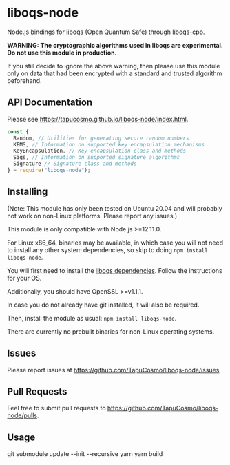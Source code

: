 # liboqs-node

Node.js bindings for [liboqs](https://github.com/open-quantum-safe/liboqs) (Open Quantum Safe) through [liboqs-cpp](https://github.com/open-quantum-safe/liboqs-cpp).

**WARNING: The cryptographic algorithms used in liboqs are experimental. Do not use this module in production.**

If you still decide to ignore the above warning, then please use this module only on data that had
been encrypted with a standard and trusted algorithm beforehand.

## API Documentation

Please see https://tapucosmo.github.io/liboqs-node/index.html.

```js
const {
  Random, // Utilities for generating secure random numbers
  KEMS, // Information on supported key encapsulation mechanisms
  KeyEncapsulation, // Key encapsulation class and methods
  Sigs, // Information on supported signature algorithms
  Signature // Signature class and methods
} = require("liboqs-node");
```

## Installing

(Note: This module has only been tested on Ubuntu 20.04 and will probably not work on non-Linux platforms.
Please report any issues.)

This module is only compatible with Node.js >=12.11.0.

For Linux x86_64, binaries may be available, in which case you will not need to install any other system dependencies,
so skip to doing `npm install liboqs-node`.

You will first need to install the [liboqs dependencies](https://github.com/open-quantum-safe/liboqs#quickstart).
Follow the instructions for your OS.

Additionally, you should have OpenSSL >=v1.1.1.

In case you do not already have git installed, it will also be required.

Then, install the module as usual: `npm install liboqs-node`.

There are currently no prebuilt binaries for non-Linux operating systems.

## Issues

Please report issues at https://github.com/TapuCosmo/liboqs-node/issues.

## Pull Requests

Feel free to submit pull requests to https://github.com/TapuCosmo/liboqs-node/pulls.

## Usage

git submodule update --init --recursive
yarn
yarn build
